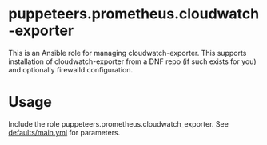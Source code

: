 # puppeteers.prometheus.cloudwatch-exporter

This is an Ansible role for managing cloudwatch-exporter. This supports
installation of cloudwatch-exporter from a DNF repo (if such exists for you)
and optionally firewalld configuration.

# Usage

Include the role puppeteers.prometheus.cloudwatch_exporter. See
[defaults/main.yml](defaults/main.yml) for parameters.
